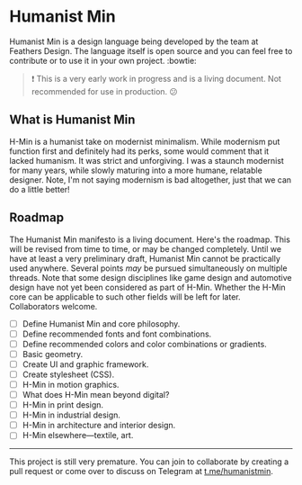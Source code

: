 # Humanist Min
Humanist Min is a design language being developed by the team at Feathers Design. The language itself is open source and you can feel free to contribute or to use it in your own project. :bowtie:

> :exclamation: This is a very early work in progress and is a living document. Not recommended for use in production. :confused:

## What is Humanist Min
H-Min is a humanist take on modernist minimalism. While modernism put function first and definitely had its perks, some would comment that it lacked humanism. It was strict and unforgiving. I was a staunch modernist for many years, while slowly maturing into a more humane, relatable designer. Note, I'm not saying modernism is bad altogether, just that we can do a little better!

## Roadmap
The Humanist Min manifesto is a living document. Here's the roadmap. This will be revised from time to time, or may be changed completely. Until we have at least a very preliminary draft, Humanist Min cannot be practically used anywhere. Several points *may* be pursued simultaneously on multiple threads. Note that some design disciplines like game design and automotive design have not yet been considered as part of H-Min. Whether the H-Min core can be applicable to such other fields will be left for later. Collaborators welcome.
-	[ ] Define Humanist Min and core philosophy.
-	[ ] Define recommended fonts and font combinations.
-	[ ] Define recommended colors and color combinations or gradients.
-	[ ] Basic geometry.
- [ ] Create UI and graphic framework.
- [ ] Create stylesheet (CSS).
- [ ] H-Min in motion graphics.
- [ ] What does H-Min mean beyond digital?
- [ ] H-Min in print design.
- [ ] H-Min in industrial design.
- [ ] H-Min in architecture and interior design.
- [ ] H-Min elsewhere—textile, art.

---
This project is still very premature. You can join to collaborate by creating a pull request or come over to discuss on Telegram at [t.me/humanistmin](https://t.me/humanistmin).
